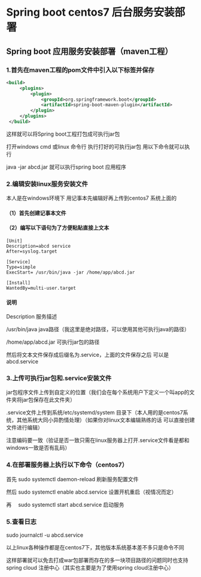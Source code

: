 # Spring boot centos7 后台服务安装部署

## Spring boot 应用服务安装部署（maven工程）

### 1.首先在maven工程的pom文件中引入以下标签并保存

```xml
<build>
     <plugins>
         <plugin>
             <groupId>org.springframework.boot</groupId>
             <artifactId>spring-boot-maven-plugin</artifactId>
         </plugin>
     </plugins>
 </build>
 ```
这样就可以将Spring boot工程打包成可执行jar包

打开windows cmd 或linux 命令行  执行打好的可执行jar包 用以下命令就可以执行

java -jar  abcd.jar 就可以执行spring boot 应用程序

### 2.编辑安装linux服务安装文件

本人是在windows环境下 用记事本先编辑好再上传到centos7 系统上面的

#### （1）首先创建记事本文件

#### （2）编写以下语句为了方便粘贴直接上文本

```shell
[Unit]
Description=abcd service
After=syslog.target

[Service]
Type=simple
ExecStart= /usr/bin/java -jar /home/app/abcd.jar

[Install]
WantedBy=multi-user.target
```
#### 说明

Description 服务描述

/usr/bin/java java路径（我这里是绝对路径，可以使用其他可执行java的路径）

/home/app/abcd.jar 可执行jar包的路径

然后将文本文件保存成后缀名为.service，上面的文件保存之后 可以是abcd.service

### 3.上传可执行jar包和.service安装文件

jar包程序文件上传到自定义的位置（我们会在每个系统用户下定义一个叫app的文件夹将jar包保存在此文件夹）

.service文件上传到系统/etc/systemd/system 目录下（本人用的是centos7系统，其他系统大同小异酌情处理）（如果你对linux文本编辑熟练的话 可以直接创建文件进行编辑）

注意编码要一致（验证是否一致只需在linux服务器上打开.service文件看是都和windows一致是否有乱码）

### 4.在部署服务器上执行以下命令（centos7）

首先 sudo systemctl daemon-reload 刷新服务配置文件

然后 sudo systemctl enable abcd.service 设置开机重启（视情况而定）

再　 sudo systemctl start  abcd.service 启动服务

### 5.查看日志

sudo journalctl -u abcd.service

以上linux各种操作都是在centos7下，其他版本系统基本差不多只是命令不同

这样部署就可以免去打成war包部署而存在的多一块项目路径的问题同时也支持spring cloud 注册中心（其实也主要是为了使用spring cloud注册中心）
